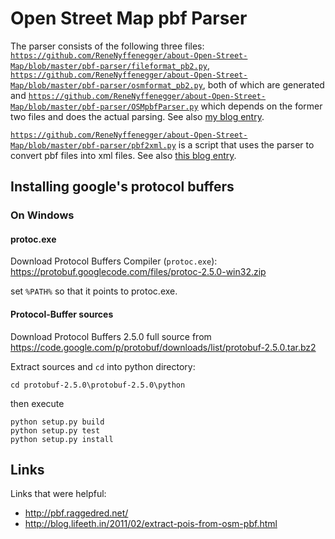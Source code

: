 # Open Street Map pbf Parser

The parser consists of the following three files:
[`https://github.com/ReneNyffenegger/about-Open-Street-Map/blob/master/pbf-parser/fileformat_pb2.py`](https://github.com/ReneNyffenegger/about-Open-Street-Map/blob/master/pbf-parser/fileformat_pb2.py),
[`https://github.com/ReneNyffenegger/about-Open-Street-Map/blob/master/pbf-parser/osmformat_pb2.py`](https://github.com/ReneNyffenegger/about-Open-Street-Map/blob/master/pbf-parser/osmformat_pb2.py), both
of which are generated and
[`https://github.com/ReneNyffenegger/about-Open-Street-Map/blob/master/pbf-parser/OSMpbfParser.py`](https://github.com/ReneNyffenegger/about-Open-Street-Map/blob/master/pbf-parser/OSMpbfParser.py) which depends
on the former two files and does the actual parsing.
See also [my blog entry](http://renenyffenegger.blogspot.ch/2014/09/parsing-open-street-map-pbf-file-with.html).

[`https://github.com/ReneNyffenegger/about-Open-Street-Map/blob/master/pbf-parser/pbf2xml.py`](https://github.com/ReneNyffenegger/about-Open-Street-Map/blob/master/pbf-parser/pbf2xml.py) is a script
that uses the parser to convert pbf files into xml files. See also [this blog entry](http://renenyffenegger.blogspot.ch/2014/09/open-street-map-convert-pbf-to-xml.html).

## Installing google's protocol buffers

### On Windows

#### protoc.exe

Download Protocol Buffers Compiler (`protoc.exe`): https://protobuf.googlecode.com/files/protoc-2.5.0-win32.zip

set `%PATH%` so that it points to protoc.exe.

#### Protocol-Buffer sources

Download Protocol Buffers 2.5.0 full source from https://code.google.com/p/protobuf/downloads/list/protobuf-2.5.0.tar.bz2

Extract sources and `cd` into python directory:

    cd protobuf-2.5.0\protobuf-2.5.0\python

then execute

    python setup.py build
    python setup.py test
    python setup.py install


## Links

Links that were helpful:
  - http://pbf.raggedred.net/
  - http://blog.lifeeth.in/2011/02/extract-pois-from-osm-pbf.html
